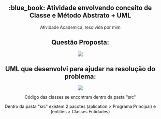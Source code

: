 <h2 align="center">:blue_book: Atividade envolvendo conceito de Classe e Método Abstrato + UML</h2>
<p align="center">Atividade Academica, resolvida por mim</p>

<h2 align="center"> Questão Proposta: </h2>
<p align="center"><image src="Atividade.PNG"></p>

<h2 align="center"> UML que desenvolvi para ajudar na resolução do problema: </h2>
<p align="center"><image src="UML.PNG"></p>

<p align="center">Código das classes se encontram dentro da pasta "src"</p>
<p align="center">Dentro da pasta "src" existem 2 pacotes (aplication > Programa Principal) e (entities > Classes Entidades)</p>
